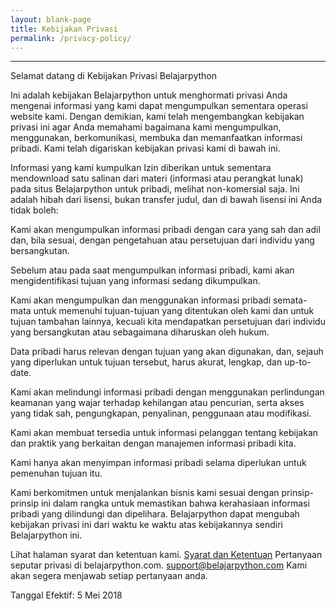 ```yaml
---
layout: blank-page
title: Kebijakan Privasi
permalink: /privacy-policy/
---
```


---
Selamat datang di Kebijakan Privasi Belajarpython

Ini adalah kebijakan Belajarpython untuk menghormati privasi Anda mengenai informasi yang kami dapat mengumpulkan sementara operasi website kami. Dengan demikian, kami telah mengembangkan kebijakan privasi ini agar Anda memahami bagaimana kami mengumpulkan, menggunakan, berkomunikasi, membuka dan memanfaatkan informasi pribadi. Kami telah digariskan kebijakan privasi kami di bawah ini.

Informasi yang kami kumpulkan
Izin diberikan untuk sementara mendownload satu salinan dari materi (informasi atau perangkat lunak) pada situs Belajarpython untuk pribadi, melihat non-komersial saja. Ini adalah hibah dari lisensi, bukan transfer judul, dan di bawah lisensi ini Anda tidak boleh:

Kami akan mengumpulkan informasi pribadi dengan cara yang sah dan adil dan, bila sesuai, dengan pengetahuan atau persetujuan dari individu yang bersangkutan.

Sebelum atau pada saat mengumpulkan informasi pribadi, kami akan mengidentifikasi tujuan yang informasi sedang dikumpulkan.

Kami akan mengumpulkan dan menggunakan informasi pribadi semata-mata untuk memenuhi tujuan-tujuan yang ditentukan oleh kami dan untuk tujuan tambahan lainnya, kecuali kita mendapatkan persetujuan dari individu yang bersangkutan atau sebagaimana diharuskan oleh hukum.

Data pribadi harus relevan dengan tujuan yang akan digunakan, dan, sejauh yang diperlukan untuk tujuan tersebut, harus akurat, lengkap, dan up-to-date.

Kami akan melindungi informasi pribadi dengan menggunakan perlindungan keamanan yang wajar terhadap kehilangan atau pencurian, serta akses yang tidak sah, pengungkapan, penyalinan, penggunaan atau modifikasi.

Kami akan membuat tersedia untuk informasi pelanggan tentang kebijakan dan praktik yang berkaitan dengan manajemen informasi pribadi kita.

Kami hanya akan menyimpan informasi pribadi selama diperlukan untuk pemenuhan tujuan itu.


Kami berkomitmen untuk menjalankan bisnis kami sesuai dengan prinsip-prinsip ini dalam rangka untuk memastikan bahwa kerahasiaan informasi pribadi yang dilindungi dan dipelihara. Belajarpython dapat mengubah kebijakan privasi ini dari waktu ke waktu atas kebijakannya sendiri Belajarpython ini.

Lihat halaman syarat dan ketentuan kami. [Syarat dan Ketentuan](/terms/)
Pertanyaan seputar privasi di belajarpython.com. [support@belajarpython.com](mailto:support@belajarpython.com) 
Kami akan segera menjawab setiap pertanyaan anda.

Tanggal Efektif: 5 Mei 2018
